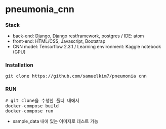 # pneumonia_cnn

### Stack
- back-end: Django, Django restframework, postgres / IDE: atom
- front-end: HTML/CSS, Javascript, Bootstrap
- CNN model: Tensorflow 2.3.1 / Learning environment: Kaggle notebook (GPU)

### Installation
<pre>
git clone https://github.com/samuelkim7/pneumonia_cnn
</pre>

### RUN
<pre>
# git clone을 수행한 폴더 내에서
docker-compose build
docker-compose run
</pre>
- sample_data 내에 있는 이미지로 테스트 가능

